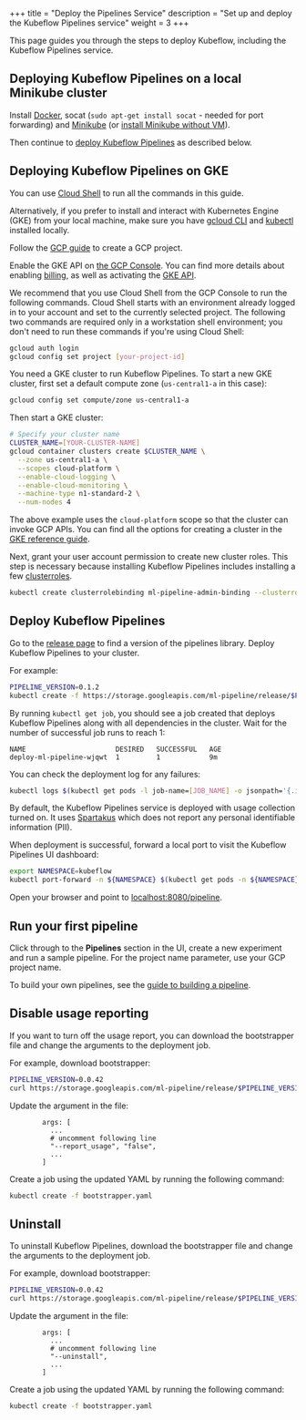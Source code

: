 +++
title = "Deploy the Pipelines Service"
description = "Set up and deploy the Kubeflow Pipelines service"
weight = 3
+++

This page guides you through the steps to deploy Kubeflow, including the 
Kubeflow Pipelines service.

## Deploying Kubeflow Pipelines on a local Minikube cluster

Install [Docker](https://docs.docker.com/install/), socat 
(`sudo apt-get install socat` - needed for port forwarding) and 
[Minikube](https://github.com/kubernetes/minikube#installation) (or 
[install Minikube without VM](https://github.com/kubernetes/minikube#linux-continuous-integration-without-vm-support)).

Then continue to [deploy Kubeflow Pipelines](#deploy-kubeflow-pipelines)
as described below.

## Deploying Kubeflow Pipelines on GKE

You can use [Cloud Shell](https://cloud.google.com/shell/docs/quickstart) to run 
all the commands in this guide. 

Alternatively, if you prefer to install and interact with 
Kubernetes Engine (GKE) from your local  machine, make sure you have 
[gcloud CLI](https://cloud.google.com/sdk/) and 
[kubectl](https://kubernetes.io/docs/tasks/tools/install-kubectl/#download-as-part-of-the-google-cloud-sdk) 
installed locally.

Follow the 
[GCP  guide](https://cloud.google.com/resource-manager/docs/creating-managing-projects) 
to create a GCP project.

Enable the GKE API on 
[the GCP Console](https://console.developers.google.com/apis/enabled). You can 
find more details about enabling 
[billing](https://cloud.google.com/billing/docs/how-to/modify-project?#enable-billing), 
as well as activating the 
[GKE API](https://cloud.google.com/kubernetes-engine/docs/quickstart#before-you-begin).

We recommend that you use Cloud Shell from the GCP Console to run the following 
commands. Cloud Shell starts with an environment already logged in to your 
account and set to the currently selected project. The following two commands 
are required only in a workstation shell environment; you don't need to run
these commands if you're using Cloud Shell:

```bash
gcloud auth login
gcloud config set project [your-project-id]
```

You need a GKE cluster to run Kubeflow Pipelines. To start a new GKE cluster, 
first set a default compute zone (`us-central1-a` in this case):

```bash
gcloud config set compute/zone us-central1-a
```

Then start a GKE cluster:

```bash
# Specify your cluster name
CLUSTER_NAME=[YOUR-CLUSTER-NAME]
gcloud container clusters create $CLUSTER_NAME \
  --zone us-central1-a \
  --scopes cloud-platform \
  --enable-cloud-logging \
  --enable-cloud-monitoring \
  --machine-type n1-standard-2 \
  --num-nodes 4
```

The above example uses the `cloud-platform` scope so that the cluster can 
invoke GCP APIs. You can find all the options for creating a cluster in the 
[GKE reference guide](https://cloud.google.com/sdk/gcloud/reference/container/clusters/create). 

Next, grant your user account permission to create new cluster roles. This step 
is necessary because installing Kubeflow Pipelines includes installing a few 
[clusterroles](https://github.com/kubeflow/pipelines/search?utf8=%E2%9C%93&q=clusterrole+path%3Aml-pipeline%2Fml-pipeline&type=). 

```bash
kubectl create clusterrolebinding ml-pipeline-admin-binding --clusterrole=cluster-admin --user=$(gcloud config get-value account)
```
 
## Deploy Kubeflow Pipelines

Go to the 
[release page](https://github.com/kubeflow/pipelines/releases) to find a version 
of the pipelines library. Deploy Kubeflow Pipelines to your cluster.

For example:

```bash
PIPELINE_VERSION=0.1.2
kubectl create -f https://storage.googleapis.com/ml-pipeline/release/$PIPELINE_VERSION/bootstrapper.yaml
```

By running `kubectl get job`, you should see a job created that deploys 
Kubeflow Pipelines along with all dependencies in the cluster. Wait for the 
number of successful job runs to reach 1:

```
NAME                      DESIRED   SUCCESSFUL   AGE
deploy-ml-pipeline-wjqwt  1         1            9m
```

You can check the deployment log for any failures:

```bash
kubectl logs $(kubectl get pods -l job-name=[JOB_NAME] -o jsonpath='{.items[0].metadata.name}')
```

By default, the Kubeflow Pipelines service is deployed with usage collection 
turned on. 
It uses [Spartakus](https://github.com/kubernetes-incubator/spartakus) which 
does not report any personal identifiable information (PII).

When deployment is successful, forward a local port to visit the Kubeflow 
Pipelines UI dashboard:

```bash
export NAMESPACE=kubeflow
kubectl port-forward -n ${NAMESPACE} $(kubectl get pods -n ${NAMESPACE} --selector=service=ambassador -o jsonpath='{.items[0].metadata.name}') 8080:80
```

Open your browser and point to 
[localhost:8080/pipeline](http://localhost:8080/pipeline).

## Run your first pipeline

Click through to the **Pipelines** section in the UI, create a new experiment 
and run a sample pipeline. 
For the project name parameter, use your GCP project name. 

To build your own pipelines, see the 
[guide to building a pipeline](/docs/guides/pipelines/build-pipeline).

## Disable usage reporting

If you want to turn off the usage report, you can download the bootstrapper 
file and change the arguments to the deployment job.

For example, download bootstrapper:

```bash
PIPELINE_VERSION=0.0.42
curl https://storage.googleapis.com/ml-pipeline/release/$PIPELINE_VERSION/bootstrapper.yaml --output bootstrapper.yaml
```

Update the argument in the file:

```
        args: [
          ... 
          # uncomment following line
          "--report_usage", "false",
          ...
        ]
```

Create a job using the updated YAML by running the following command:

```bash
kubectl create -f bootstrapper.yaml
```

## Uninstall

To uninstall Kubeflow Pipelines, download the bootstrapper file and change the 
arguments to the deployment job.

For example, download bootstrapper:

```bash
PIPELINE_VERSION=0.0.42
curl https://storage.googleapis.com/ml-pipeline/release/$PIPELINE_VERSION/bootstrapper.yaml --output bootstrapper.yaml
```

Update the argument in the file:

```
        args: [
          ... 
          # uncomment following line
          "--uninstall",
          ...
        ]
```

Create a job using the updated YAML by running the following command:

```bash
kubectl create -f bootstrapper.yaml
```
